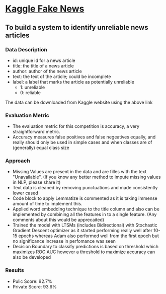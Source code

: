 # [Kaggle Fake News](https://www.kaggle.com/c/fake-news/overview)
## To build a system to identify unreliable news articles
### Data Description
* id: unique id for a news article
* title: the title of a news article
* author: author of the news article
* text: the text of the article; could be incomplete
* label: a label that marks the article as potentially unreliable
  * 1: unreliable
  * 0: reliable

The data can be downloaded from Kaggle website using the above link
### Evaluation Metric
* The evaluation metric for this competition is accuracy, a very straightforward metric.
* Accuracy measures false positives and false negeatives equally, and really should only be used in simple cases and when classes are of (generally) equal class size
### Approach
* Missing Values are present in the data and are filles with the text "Unavailable". (If you know any better method to impute missing values in NLP, please share it)
* Text data is cleaned by removing punctuations and made consistently lower cased
* Code block to apply Lemmatize is commented as it is taking immense amount of time to implement this.
* Applied word embedding technique to the title column and also can be implemented by combining all the features in to a single feature. (Any comments about this would be apprecaited)
* Trained the model with LTSMs (includes Bidirectional) with Stochastic Gradient Descent optimizer as it started performing really well after 10-15 epochs whereas Adam also performed well from the first epoch but no significance increase in perfomance was seen
* Decision Boundary to classify predictions is based on threshold which maximizes ROC AUC however a threshold to maximize accuracy can also be developed
### Results
* Pulic Score: 92.7%
* Private Score: 93.6%
